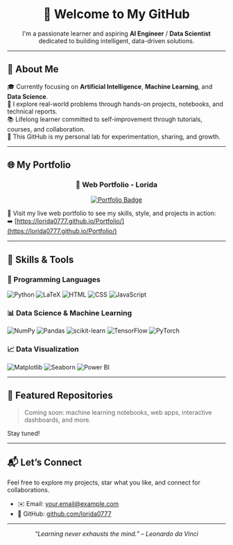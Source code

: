 <h1 align="center">👋 Welcome to My GitHub</h1>

<p align="center">
  I'm a passionate learner and aspiring <strong>AI Engineer</strong> / <strong>Data Scientist</strong> dedicated to building intelligent, data-driven solutions.
</p>

---

## 🧠 About Me

🎓 Currently focusing on **Artificial Intelligence**, **Machine Learning**, and **Data Science**.  
🧪 I explore real-world problems through hands-on projects, notebooks, and technical reports.  
📚 Lifelong learner committed to self-improvement through tutorials, courses, and collaboration.  
🚀 This GitHub is my personal lab for experimentation, sharing, and growth.

---

## 🌐 My Portfolio

<h3 align="center">💼 Web Portfolio - Lorida</h3>

<p align="center">
  <a href="https://lorida0777.github.io/Portfolio/" target="_blank">
    <img src="https://img.shields.io/badge/View_Portfolio-00ADB5?style=for-the-badge&logo=githubpages&logoColor=white" alt="Portfolio Badge" />
  </a>
</p>

🔗 Visit my live web portfolio to see my skills, style, and projects in action:  
➡️ [https://lorida0777.github.io/Portfolio/](https://lorida0777.github.io/Portfolio/)

---

## 🧰 Skills & Tools

### 📝 Programming Languages  
![Python](https://img.shields.io/badge/Python-3776AB?style=for-the-badge&logo=python&logoColor=white)
![LaTeX](https://img.shields.io/badge/LaTeX-47A141?style=for-the-badge&logo=latex&logoColor=white)
![HTML](https://img.shields.io/badge/HTML5-E34F26?style=for-the-badge&logo=html5&logoColor=white)
![CSS](https://img.shields.io/badge/CSS3-1572B6?style=for-the-badge&logo=css3&logoColor=white)
![JavaScript](https://img.shields.io/badge/JavaScript-F7DF1E?style=for-the-badge&logo=javascript&logoColor=black)

### 📊 Data Science & Machine Learning  
![NumPy](https://img.shields.io/badge/NumPy-013243?style=for-the-badge&logo=numpy&logoColor=white)
![Pandas](https://img.shields.io/badge/Pandas-150458?style=for-the-badge&logo=pandas&logoColor=white)
![scikit-learn](https://img.shields.io/badge/Scikit--Learn-F7931E?style=for-the-badge&logo=scikit-learn&logoColor=white)
![TensorFlow](https://img.shields.io/badge/TensorFlow-FF6F00?style=for-the-badge&logo=tensorflow&logoColor=white)
![PyTorch](https://img.shields.io/badge/PyTorch-EE4C2C?style=for-the-badge&logo=pytorch&logoColor=white)

### 📈 Data Visualization  
![Matplotlib](https://img.shields.io/badge/Matplotlib-11557C?style=for-the-badge&logo=matplotlib&logoColor=white)
![Seaborn](https://img.shields.io/badge/Seaborn-0C2233?style=for-the-badge&logoColor=white)
![Power BI](https://img.shields.io/badge/Power_BI-F2C811?style=for-the-badge&logo=powerbi&logoColor=black)

---

## 📂 Featured Repositories

> Coming soon: machine learning notebooks, web apps, interactive dashboards, and more.

Stay tuned!

---

## 📬 Let’s Connect

Feel free to explore my projects, star what you like, and connect for collaborations.

- ✉️ Email: [your.email@example.com](mailto:kantonotsiferana@gmail.com)
- 🐙 GitHub: [github.com/lorida0777](https://github.com/lorida0777)

---

<p align="center">
  <em>“Learning never exhausts the mind.” – Leonardo da Vinci</em>
</p>
